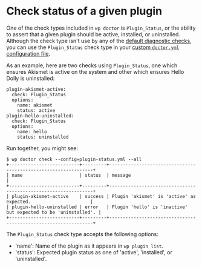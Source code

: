 # Check status of a given plugin

One of the check types included in `wp doctor` is `Plugin_Status`, or the ability to assert that a given plugin should be active, installed, or uninstalled. Although the check type isn't use by any of the [default diagnostic checks](https://make.wordpress.org/cli/handbook/references/doctor/doctor-default-checks/), you can use the `Plugin_Status` check type in your [custom `doctor.yml` configuration file](https://make.wordpress.org/cli/handbook/references/doctor/doctor-customize-config/).

As an example, here are two checks using `Plugin_Status`, one which ensures Akismet is active on the system and other which ensures Hello Dolly is uninstalled:

    plugin-akismet-active:
      check: Plugin_Status
      options:
        name: akismet
        status: active
    plugin-hello-uninstalled:
      check: Plugin_Status
      options:
        name: hello
        status: uninstalled


Run together, you might see:

    $ wp doctor check --config=plugin-status.yml --all
    +--------------------------+---------+----------------------------------------------------------------+
    | name                     | status  | message                                                        |
    +--------------------------+---------+----------------------------------------------------------------+
    | plugin-akismet-active    | success | Plugin 'akismet' is 'active' as expected.                      |
    | plugin-hello-uninstalled | error   | Plugin 'hello' is 'inactive' but expected to be 'uninstalled'. |
    +--------------------------+---------+----------------------------------------------------------------+


The `Plugin_Status` check type accepts the following options:

* 'name': Name of the plugin as it appears in `wp plugin list`.
* 'status': Expected plugin status as one of 'active', 'installed', or 'uninstalled'.
